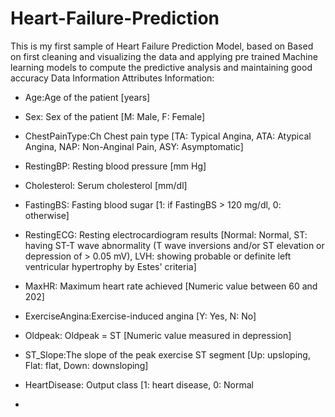 # Heart-Failure-Prediction
This is my first sample of Heart Failure Prediction Model, based on Based on first cleaning and visualizing the data and applying pre trained Machine learning models to compute the predictive analysis and maintaining good accuracy
Data Information
Attributes Information:

- Age:Age of the patient [years]</font>

- Sex: Sex of the patient [M: Male, F: Female]</font>

- ChestPainType:Ch Chest pain type [TA: Typical Angina, ATA: Atypical Angina, NAP: Non-Anginal Pain, ASY: Asymptomatic]</font>

- RestingBP: Resting blood pressure [mm Hg]</font>

- Cholesterol: Serum cholesterol [mm/dl]</font>

- FastingBS: Fasting blood sugar [1: if FastingBS > 120 mg/dl, 0: otherwise]</font>

- RestingECG: Resting electrocardiogram results [Normal: Normal, ST: having ST-T wave abnormality (T wave inversions and/or ST elevation or depression of > 0.05 mV), LVH: showing probable or definite left ventricular hypertrophy by Estes' criteria]</font>

- MaxHR: Maximum heart rate achieved [Numeric value between 60 and 202]</font>

- ExerciseAngina:Exercise-induced angina [Y: Yes, N: No]</font>

- Oldpeak: Oldpeak = ST [Numeric value measured in depression]</font>

- ST_Slope:The slope of the peak exercise ST segment [Up: upsloping, Flat: flat, Down: downsloping]</font>

- HeartDisease: Output class [1: heart disease, 0: Normal
- 
